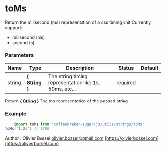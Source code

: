 # toMs

Return the milisecond (ms) representation of a css timing unit
Currently support:
- milisecond (ms)
- second (s)



### Parameters
Name  |  Type  |  Description  |  Status  |  Default
------------  |  ------------  |  ------------  |  ------------  |  ------------
string  |  **{ [String](https://developer.mozilla.org/fr/docs/Web/JavaScript/Reference/Objets_globaux/String) }**  |  The string timing representation like 1s, 50ms, etc...  |  required  |

Return **{ [String](https://developer.mozilla.org/fr/docs/Web/JavaScript/Reference/Objets_globaux/String) }** The ms representation of the passed string

### Example
```js
	import toMs from 'coffeekraken-sugar/js/utils/strings/toMs'
toMs('1.2s') // 1200
```
Author : Olivier Bossel [olivier.bossel@gmail.com](mailto:olivier.bossel@gmail.com) [https://olivierbossel.com](https://olivierbossel.com)